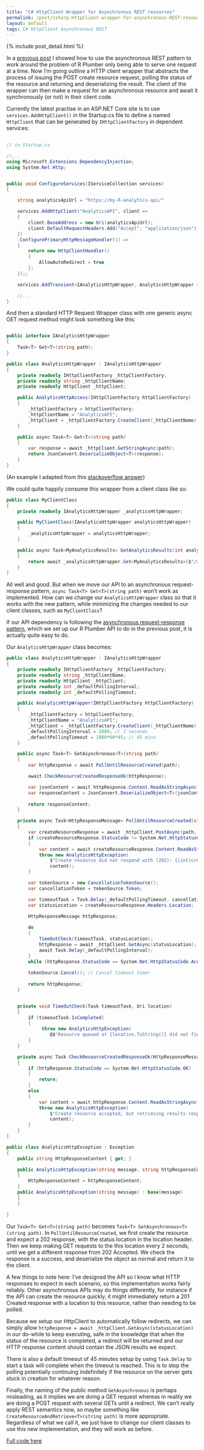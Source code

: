 ```yaml
---
title: "C# HttpClient Wrapper for Asynchronous REST resources"
permalink: /post/csharp-HttpClient-wrapper-for-asynchronous-REST-resources
layout: default
tags: C# HttpClient Asynchronous REST
---
```


{% include post_detail.html %}

In a [previous post](https://solores-software.net/post/csharp-HttpClient-wrapper-for-asynchronous-REST-resources) I showed how to use the asynchronous REST pattern to work around the problem of R Plumber only being able to serve one request at a time. Now I’m going outline a HTTP client wrapper that abstracts the process of issuing the POST create resource request, polling the status of the resource and returning and deserializing the result. The client of the wrapper can then make a request for an asynchronous resource and await it synchronously (or not) in their client code.

 Currently the latest practise in an ASP.NET Core site is to use `services.AddHttpClient()` in the Startup.cs file to define a named `HttpClient` that can be generated by `IHttpClientFactory` in dependent services:
 
```csharp
 
// in Startup.cs

//...
using Microsoft.Extensions.DependencyInjection;
using System.Net.Http;


public void ConfigureServices(IServiceCollection services)
{

	string analyticsApiUrl = "https://my-R-analytics-api/"

	services.AddHttpClient("AnalyticsAPI", client =>
	{
		client.BaseAddress = new Uri(analyticsApiUrl);
		client.DefaultRequestHeaders.Add("Accept", "application/json");
	})
	.ConfigurePrimaryHttpMessageHandler(() =>
	{
		return new HttpClientHandler()
		{
			AllowAutoRedirect = true
		};
	});;

	services.AddTransient<IAnalyticsHttpWrapper, AnalyticsHttpWrapper >();

	//...
}
```

And then a standard HTTP Request Wrapper class with one generic async GET request method might look something like this:
  
```csharp

public interface IAnalyticsHttpWrapper
{
	Task<T> Get<T>(string path);
}

public class AnalyticsHttpWrapper : IAnalyticsHttpWrapper
{
	private readonly IHttpClientFactory _httpClientFactory;
	private readonly string _httpClientName;
	private readonly HttpClient _httpClient;

	public AnalyticsHttpAccess(IHttpClientFactory httpClientFactory)
	{
		_httpClientFactory = httpClientFactory;
		_httpClientName = "AnalyticsAPI";
		_httpClient = _httpClientFactory.CreateClient(_httpClientName);
	}

	public async Task<T> Get<T>(string path)
	{
		var response = await _httpClient.GetStringAsync(path);
		return JsonConvert.DeserializeObject<T>(response);
	}
}
```

(An example I adapted from this [stackoverflow answer](https://stackoverflow.com/a/54597915/3910619))

We could quite happily consume this wrapper from a client class like so:

```csharp
public class MyClientClass
{
	private readonly IAnalyticsHttpWrapper _analyticsHttpWrapper;

	public MyClientClass(IAnalyticsHttpWrapper analyticsHttpWrapper)
	{
		_analyticsHttpWrapper = analyticsHttpWrapper;
	}

	public async Task<MyAnalyticsResults> GetAnalyticsResults(int analysisId) 
	{
		return await _analyticsHttpWrapper.Get<MyAnalyticsResults>($"/analysis/{analysisId}/result");
	}
}
```

All well and good. But when we move our API to an asynchronous request-response pattern, `async Task<T> Get<T>(string path)` won’t work as implemented. How can we change our `AnalyticsHttpWrapper` class so that it works with the new pattern, while minimizing the changes needed to our client classes, such as `MyClientClass`?

If our API dependency is following the [asynchronous request-response pattern](http://restcookbook.com/Resources/asynchroneous-operations/), which we set up our R Plumber API to do in the previous post, it is actually quite easy to do.

Our `AnalyticsHttpWrapper` class becomes:

```csharp
public class AnalyticsHttpWrapper : IAnalyticsHttpWrapper
{
	private readonly IHttpClientFactory _httpClientFactory;
	private readonly string _httpClientName;
	private readonly HttpClient _httpClient;
	private readonly int _defaultPollingInterval;
	private readonly int _defaultPollingTimeout;

	public AnalyticsHttpWrapper(IHttpClientFactory httpClientFactory)
	{
		_httpClientFactory = httpClientFactory;
		_httpClientName = "AnalyticsAPI";
		_httpClient = _httpClientFactory.CreateClient(_httpClientName);
		_defaultPollingInterval = 2000; // 2 seconds
		_defaultPollingTimeout = 1000*60*45; // 45 mins
	}

	public async Task<T> GetAsynchronous<T>(string path)
	{
		var httpResponse = await PollUntilResourceCreated(path);

		await CheckResourceCreatedResponseOk(httpResponse);

		var jsonContent = await httpResponse.Content.ReadAsStringAsync();
		var responseContent = JsonConvert.DeserializeObject<T>(jsonContent);
		
		return responseContent;
	}

	private async Task<HttpResponseMessage> PollUntilResourceCreated(string path)
	{
		var createResourceResponse = await _httpClient.PostAsync(path, null);
		if (createResourceResponse.StatusCode != System.Net.HttpStatusCode.Accepted)
		{
			var content = await createResourceResponse.Content.ReadAsStringAsync();
			throw new AnalyticsHttpException(
				$"Create resource did not respond with (202): {(int)createResourceResponse.StatusCode}", 
				content);
		}

		var tokenSource = new CancellationTokenSource();
		var cancellationToken = tokenSource.Token;

		var timeoutTask = Task.Delay(_defaultPollingTimeout, cancellationToken);
		var statusLocation = createResourceResponse.Headers.Location;

		HttpResponseMessage httpResponse;
		
		do
		{
			TimeOutCheck(timeoutTask, statusLocation);
			httpResponse = await _httpClient.GetAsync(statusLocation); // should auto redirect to resource location when resource creation completed
			await Task.Delay(_defaultPollingInterval);
		}
		while (httpResponse.StatusCode == System.Net.HttpStatusCode.Accepted);
		
		tokenSource.Cancel(); // Cancel timeout timer
		
		return httpResponse;
	}


	private void TimeOutCheck(Task timeoutTask, Uri location)
	{
		if (timeoutTask.IsCompleted)
		{
			 throw new AnalyticsHttpException(
				@$"Resource queued at {location.ToString()} did not finish after {TimeSpan.FromMilliseconds(_defaultPollingTimeout).TotalMinutes}; aborting");
		}
	}

	private async Task CheckResourceCreatedResponseOk(HttpResponseMessage httpResponse)
	{
		if (httpResponse.StatusCode == System.Net.HttpStatusCode.OK)
		{
			return;
		}
		else
		{
			var content = await httpResponse.Content.ReadAsStringAsync();
			throw new AnalyticsHttpException(
				$"Create resource accepted, but retrieving results responded: {(int)httpResponse.StatusCode}", 
				content);
		}
	}
}

public class AnalyticsHttpException : Exception
{
	public string HttpResponseContent { get; }

	public AnalyticsHttpException(string message, string httpResponseContent) : base(message)
	{
		HttpResponseContent = httpResponseContent;
	}
	public AnalyticsHttpException(string message) : base(message)
	{
	}

}
```

Our `Task<T> Get<T>(string path)` becomes `Task<T> GetAsynchronous<T>(string path)`. In `PollUntilResourceCreated`, we first create the resource and expect a 202 response, with the status location in the location header. Then we keep making GET requests to the this location every 2 seconds, until we get a different response from 202 Accepted. We check the response is a success, and deserialize the object as normal and return it to the client.

A few things to note here: I’ve designed the API so I know what HTTP responses to expect in each scenario, so this implementation works fairly reliably. Other asynchronous APIs may do things differently, for instance if the API can create the resource quickly, it might immediately return a 201 Created response with a location to this resource, rather than needing to be polled.

Because we setup our HttpClient to automatically follow redirects, we can simply allow `httpResponse = await _httpClient.GetAsync(statusLocation)` in our do-while to keep executing, safe in the knowledge that when the status of the resource is completed, a redirect will be returned and our HTTP response content should contain the JSON results we expect.

There is also a default timeout of 45 minutes setup by using `Task.Delay` to start a task will complete when the timeout is reached. This is to stop the polling potentially continuing indefinitely if the resource on the server gets stuck in creation for whatever reason.

Finally, the naming of the public method `GetAsynchronous` is perhaps misleading, as it implies we are doing a GET request whereas in reality we are doing a POST request with several GETs until a redirect. We can’t really apply REST semantics now, so maybe something like `CreateResourceAndRetrieve<T>(string path)` is more appropriate. Regardless of what we call it, we just have to change our client classes to use this new implementation, and they will work as before.

[Full code here](https://gist.github.com/zola-25/5d0a75b6092cdf78488ff5d1a2c41892)
